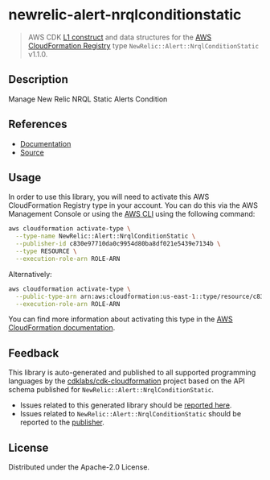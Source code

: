 # newrelic-alert-nrqlconditionstatic

> AWS CDK [L1 construct] and data structures for the [AWS CloudFormation Registry] type `NewRelic::Alert::NrqlConditionStatic` v1.1.0.

[L1 construct]: https://docs.aws.amazon.com/cdk/latest/guide/constructs.html
[AWS CloudFormation Registry]: https://docs.aws.amazon.com/AWSCloudFormation/latest/UserGuide/registry.html

## Description

Manage New Relic NRQL Static Alerts Condition

## References

* [Documentation](https://github.com/aws-ia/cloudformation-newrelic-resource-providers)
* [Source](https://github.com/aws-ia/cloudformation-newrelic-resource-providers.git)

## Usage

In order to use this library, you will need to activate this AWS CloudFormation Registry type in your account. You can do this via the AWS Management Console or using the [AWS CLI](https://aws.amazon.com/cli/) using the following command:

```sh
aws cloudformation activate-type \
  --type-name NewRelic::Alert::NrqlConditionStatic \
  --publisher-id c830e97710da0c9954d80ba8df021e5439e7134b \
  --type RESOURCE \
  --execution-role-arn ROLE-ARN
```

Alternatively:

```sh
aws cloudformation activate-type \
  --public-type-arn arn:aws:cloudformation:us-east-1::type/resource/c830e97710da0c9954d80ba8df021e5439e7134b/NewRelic-Alert-NrqlConditionStatic \
  --execution-role-arn ROLE-ARN
```

You can find more information about activating this type in the [AWS CloudFormation documentation](https://docs.aws.amazon.com/AWSCloudFormation/latest/UserGuide/registry-public.html).

## Feedback

This library is auto-generated and published to all supported programming languages by the [cdklabs/cdk-cloudformation] project based on the API schema published for `NewRelic::Alert::NrqlConditionStatic`.

* Issues related to this generated library should be [reported here](https://github.com/cdklabs/cdk-cloudformation/issues/new?title=Issue+with+%40cdk-cloudformation%2Fnewrelic-alert-nrqlconditionstatic+v1.1.0).
* Issues related to `NewRelic::Alert::NrqlConditionStatic` should be reported to the [publisher](https://github.com/aws-ia/cloudformation-newrelic-resource-providers).

[cdklabs/cdk-cloudformation]: https://github.com/cdklabs/cdk-cloudformation

## License

Distributed under the Apache-2.0 License.
